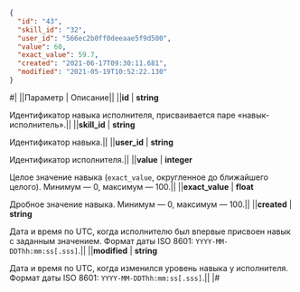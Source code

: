 ```json
{
  "id": "43",
  "skill_id": "32",
  "user_id": "566ec2b0ff0deeaae5f9d500",
  "value": 60,
  "exact_value": 59.7,
  "created": "2021-06-17T09:30:11.681",
  "modified": "2021-05-19T10:52:22.130"
}
```

#|
||Параметр | Описание||
||**id** | **string**

Идентификатор навыка исполнителя, присваивается паре «навык-исполнитель».||
||**skill_id** | **string**

Идентификатор навыка.||
||**user_id** | **string**

Идентификатор исполнителя.||
||**value** | **integer**

Целое значение навыка (`exact_value`, округленное до ближайшего целого). Минимум — 0, максимум — 100.||
||**exact_value** | **float**

Дробное значение навыка. Минимум — 0, максимум — 100.||
||**created** | **string**

Дата и время по UTC, когда исполнителю был впервые присвоен навык с заданным значением. Формат даты ISO 8601: `YYYY-MM-DDThh:mm:ss[.sss]`.||
||**modified** | **string**

Дата и время по UTC, когда изменился уровень навыка у исполнителя. Формат даты ISO 8601: `YYYY-MM-DDThh:mm:ss[.sss]`.||
|#